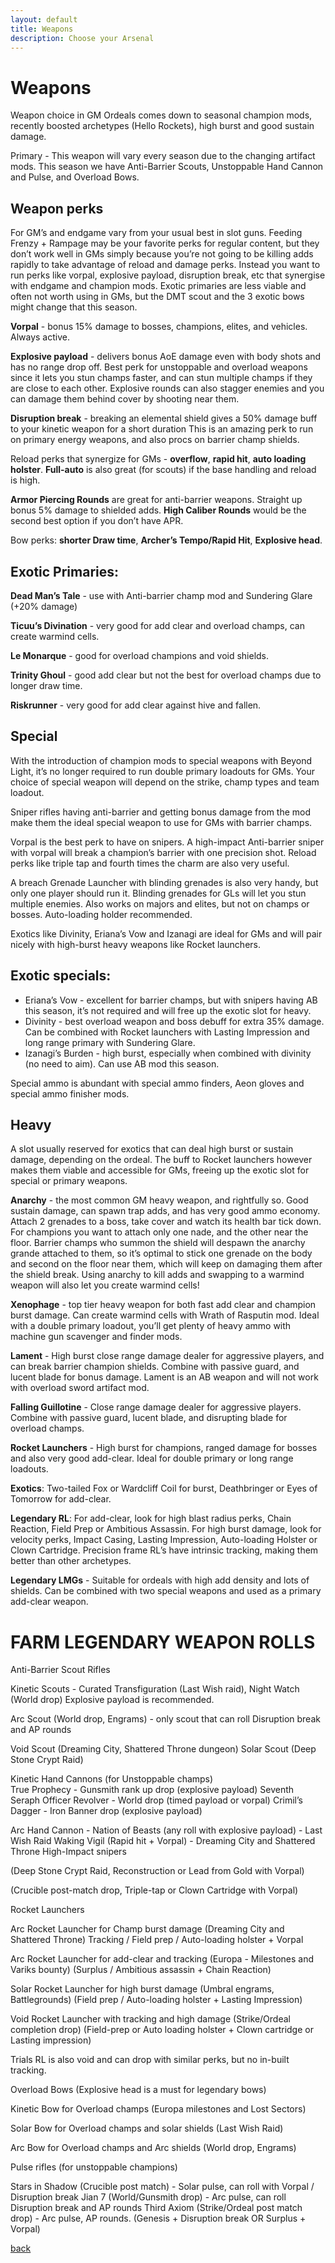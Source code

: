 ```yaml
---
layout: default
title: Weapons
description: Choose your Arsenal
---
```


# Weapons

Weapon choice in GM Ordeals comes down to seasonal champion mods, recently boosted archetypes (Hello Rockets), high burst and good sustain damage.

Primary - This weapon will vary every season due to the changing artifact mods. This season we have Anti-Barrier Scouts, Unstoppable Hand Cannon and Pulse, and Overload Bows.

## Weapon perks 
For GM’s and endgame vary from your usual best in slot guns. Feeding Frenzy + Rampage may be your favorite perks for regular content, but they don’t work well in GMs simply because you’re not going to be killing adds rapidly to take advantage of reload and damage perks. Instead you want to run perks like vorpal, explosive payload, disruption break, etc that synergise with endgame and champion mods. Exotic primaries are less viable and often not worth using in GMs, but the DMT scout and the 3 exotic bows might change that this season.

**Vorpal** - bonus 15% damage to bosses, champions, elites, and vehicles. Always active.

**Explosive payload** - delivers bonus AoE damage even with body shots and has no range drop off. Best perk for unstoppable and overload weapons since it lets you stun champs faster, and can stun multiple champs if they are close to each other. Explosive rounds can also stagger enemies and you can damage them behind cover by shooting near them. 

**Disruption break** - breaking an elemental shield gives a 50% damage buff to your kinetic weapon for a short duration This is an amazing perk to run on primary energy weapons, and also procs on barrier champ shields.

Reload perks that synergize for GMs - **overflow**, **rapid hit**, **auto loading holster**. **Full-auto** is also great (for scouts) if the base handling and reload is high.

**Armor Piercing Rounds** are great for anti-barrier weapons. Straight up bonus 5% damage to shielded adds. **High Caliber Rounds** would be the second best option if you don’t have APR.

Bow perks: **shorter Draw time**, **Archer’s Tempo/Rapid Hit**, **Explosive head**.

## Exotic Primaries:

**Dead Man’s Tale** - use with Anti-barrier champ mod and Sundering Glare (+20% damage)

**Ticuu’s Divination** - very good for add clear and overload champs, can create warmind cells.

**Le Monarque** - good for overload champions and void shields.

**Trinity Ghoul** - good add clear but not the best for overload champs due to longer draw time.

**Riskrunner** - very good for add clear against hive and fallen.

## Special
With the introduction of champion mods to special weapons with Beyond Light, it’s no longer required to run double primary loadouts for GMs. Your choice of special weapon will depend on the strike, champ types and team loadout. 

Sniper rifles having anti-barrier and getting bonus damage from the mod make them the ideal special weapon to use for GMs with barrier champs. 

Vorpal is the best perk to have on snipers. A high-impact Anti-barrier sniper with vorpal will break a champion’s barrier with one precision shot. Reload perks like triple tap and fourth times the charm are also very useful.

A breach Grenade Launcher with blinding grenades is also very handy, but only one player should run it. Blinding grenades for GLs will let you stun multiple enemies. Also works on majors and elites, but not on champs or bosses. Auto-loading holder recommended.


Exotics like Divinity, Eriana’s Vow and Izanagi are ideal for GMs and will pair nicely with high-burst heavy weapons like Rocket launchers.

## Exotic specials:


- Eriana’s Vow - excellent for barrier champs, but with snipers having AB this season, it’s not required and will free up the exotic slot for heavy.
- Divinity - best overload weapon and boss debuff for extra 35% damage. Can be combined with Rocket launchers with Lasting Impression and long range primary with Sundering Glare.
- Izanagi’s Burden - high burst, especially when combined with divinity (no need to aim). Can use AB mod this season.

Special ammo is abundant with special ammo finders, Aeon gloves and special ammo finisher mods.


## Heavy 
A slot usually reserved for exotics that can deal high burst or sustain damage, depending on the ordeal. The buff to Rocket launchers however makes them viable and accessible for GMs, freeing up the exotic slot for special or primary weapons.


**Anarchy** - the most common GM heavy weapon, and rightfully so. Good sustain damage, can spawn trap adds, and has very good ammo economy. Attach 2 grenades to a boss, take cover and watch its health bar tick down. For champions you want to attach only one nade, and the other near the floor. Barrier champs who summon the shield will despawn the anarchy grande attached to them, so it’s optimal to stick one grenade on the body and second on the floor near them, which will keep on damaging them after the shield break. Using anarchy to kill adds and swapping to a warmind weapon will also let you create warmind cells!


**Xenophage** - top tier heavy weapon for both fast add clear and champion burst damage. Can create warmind cells with Wrath of Rasputin mod. Ideal with a double primary loadout, you’ll get plenty of heavy ammo with machine gun scavenger and finder mods.


**Lament** - High burst close range damage dealer for aggressive players, and can break barrier champion shields. Combine with passive guard, and lucent blade for bonus damage. Lament is an AB weapon and will not work with overload sword artifact mod.


**Falling Guillotine** - Close range damage dealer for aggressive players. Combine with passive guard, lucent blade, and disrupting blade for overload champs.


**Rocket Launchers** - High burst for champions, ranged damage for bosses and also very good add-clear. Ideal for double primary or long range loadouts. 

**Exotics**: Two-tailed Fox or Wardcliff Coil for burst, Deathbringer or Eyes of Tomorrow for add-clear.

**Legendary RL**: For add-clear, look for high blast radius perks, Chain Reaction, Field Prep or Ambitious Assassin. For high burst damage, look for velocity perks, Impact Casing, Lasting Impression, Auto-loading Holster or Clown Cartridge. 
Precision frame RL’s have intrinsic tracking, making them better than other archetypes.


**Legendary LMGs** - Suitable for ordeals with high add density and lots of shields. Can be combined with two special weapons and used as a primary add-clear weapon.





# FARM LEGENDARY WEAPON ROLLS

Anti-Barrier Scout Rifles

Kinetic Scouts - Curated Transfiguration (Last Wish raid), Night Watch (World drop)
Explosive payload is recommended.

Arc Scout (World drop, Engrams) - only scout that can roll Disruption break and AP rounds

Void Scout (Dreaming City, Shattered Throne dungeon)
Solar Scout (Deep Stone Crypt Raid)



Kinetic Hand Cannons (for Unstoppable champs)  
True Prophecy - Gunsmith rank up drop (explosive payload)
Seventh Seraph Officer Revolver - World drop (timed payload or vorpal)
Crimil’s Dagger - Iron Banner drop (explosive payload) 

Arc Hand Cannon - Nation of Beasts (any roll with explosive payload) - Last Wish Raid
Waking Vigil (Rapid hit + Vorpal) - Dreaming City and Shattered Throne
High-Impact snipers 

(Deep Stone Crypt Raid, Reconstruction or Lead from Gold with Vorpal)



(Crucible post-match drop, Triple-tap or Clown Cartridge with Vorpal)




Rocket Launchers

Arc Rocket Launcher for Champ burst damage (Dreaming City and Shattered Throne)
Tracking / Field prep / Auto-loading holster + Vorpal


Arc Rocket Launcher for add-clear and tracking (Europa - Milestones and Variks bounty)
(Surplus / Ambitious assassin + Chain Reaction)



Solar Rocket Launcher for high burst damage (Umbral engrams, Battlegrounds)
(Field prep / Auto-loading holster + Lasting Impression)


Void Rocket Launcher with tracking and high damage (Strike/Ordeal completion drop)
(Field-prep or Auto loading holster + Clown cartridge or Lasting impression)

Trials RL is also void and can drop with similar perks, but no in-built tracking.


Overload Bows (Explosive head is a must for legendary bows)

Kinetic Bow for Overload champs (Europa milestones and Lost Sectors)



Solar Bow for Overload champs and solar shields (Last Wish Raid)




Arc Bow for Overload champs and Arc shields (World drop, Engrams)



Pulse rifles (for unstoppable champions)

Stars in Shadow (Crucible post match) - Solar pulse, can roll with Vorpal / Disruption break
Jian 7 (World/Gunsmith drop) - Arc pulse, can roll Disruption break and AP rounds
Third Axiom (Strike/Ordeal post match drop) - Arc pulse, AP rounds.
(Genesis + Disruption break OR Surplus + Vorpal)


[back](./)
